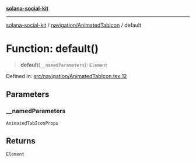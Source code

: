 [**solana-social-kit**](../../../README.md)

***

[solana-social-kit](../../../README.md) / [navigation/AnimatedTabIcon](../README.md) / default

# Function: default()

> **default**(`__namedParameters`): `Element`

Defined in: [src/navigation/AnimatedTabIcon.tsx:12](https://github.com/SendArcade/solana-social-starter/blob/98f94bb63d3814df24512365f6ae706d273e698f/src/navigation/AnimatedTabIcon.tsx#L12)

## Parameters

### \_\_namedParameters

`AnimatedTabIconProps`

## Returns

`Element`
